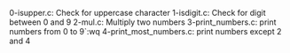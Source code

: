 0-isupper.c: Check for uppercase character
1-isdigit.c: Check for digit between 0 and 9
2-mul.c: Multiply two numbers
3-print_numbers.c: print numbers from 0 to 9`:wq
4-print_most_numbers.c: print numbers except 2 and 4
